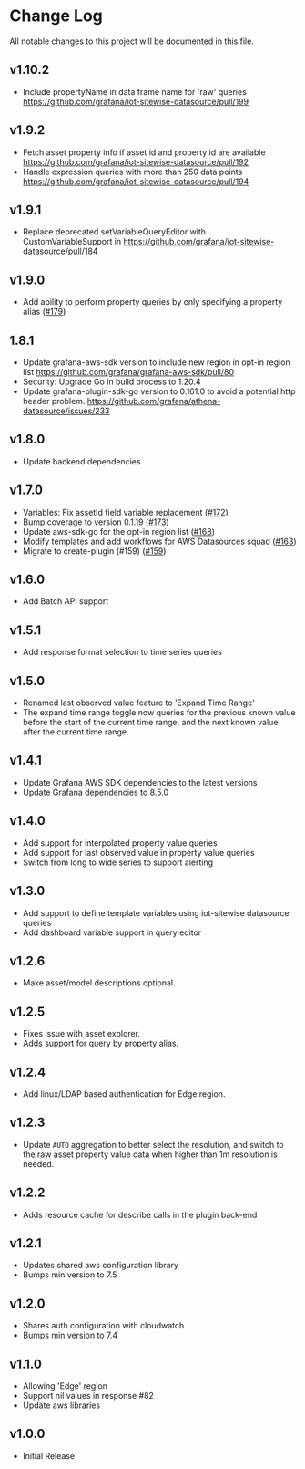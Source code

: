 # Change Log

All notable changes to this project will be documented in this file.
## v1.10.2

- Include propertyName in data frame name for 'raw' queries https://github.com/grafana/iot-sitewise-datasource/pull/199

## v1.9.2

- Fetch asset property info if asset id and property id are available https://github.com/grafana/iot-sitewise-datasource/pull/192
- Handle expression queries with more than 250 data points https://github.com/grafana/iot-sitewise-datasource/pull/194

## v1.9.1

* Replace deprecated setVariableQueryEditor with CustomVariableSupport
  in https://github.com/grafana/iot-sitewise-datasource/pull/184

## v1.9.0

- Add ability to perform property queries by only specifying a property
  alias ([#179](https://github.com/grafana/iot-sitewise-datasource/pull/179))

## 1.8.1

- Update grafana-aws-sdk version to include new region in opt-in region
  list https://github.com/grafana/grafana-aws-sdk/pull/80
- Security: Upgrade Go in build process to 1.20.4
- Update grafana-plugin-sdk-go version to 0.161.0 to avoid a potential http header problem. https://github.com/grafana/athena-datasource/issues/233

## v1.8.0

- Update backend dependencies

## v1.7.0

- Variables: Fix assetId field variable replacement ([#172](https://github.com/grafana/iot-sitewise-datasource/pull/172))
- Bump coverage to version 0.1.19 ([#173](https://github.com/grafana/iot-sitewise-datasource/pull/173))
- Update aws-sdk-go for the opt-in region list ([#168](https://github.com/grafana/iot-sitewise-datasource/pull/168))
- Modify templates and add workflows for AWS Datasources squad ([#163](https://github.com/grafana/iot-sitewise-datasource/pull/163))
- Migrate to create-plugin (#159)
  ([#159](https://github.com/grafana/iot-sitewise-datasource/pull/159))

## v1.6.0

- Add Batch API support

## v1.5.1

- Add response format selection to time series queries

## v1.5.0

- Renamed last observed value feature to 'Expand Time Range'
- The expand time range toggle now queries for the previous known value before the start of the current time range, and the next known value after the current time range.

## v1.4.1

- Update Grafana AWS SDK dependencies to the latest versions
- Update Grafana dependencies to 8.5.0

## v1.4.0

- Add support for interpolated property value queries
- Add support for last observed value in property value queries
- Switch from long to wide series to support alerting

## v1.3.0

- Add support to define template variables using iot-sitewise datasource queries
- Add dashboard variable support in query editor

## v1.2.6

- Make asset/model descriptions optional.

## v1.2.5

- Fixes issue with asset explorer.
- Adds support for query by property alias.

## v1.2.4

- Add linux/LDAP based authentication for Edge region.

## v1.2.3

- Update `AUTO` aggregation to better select the resolution, and switch to the raw asset property value data when higher than 1m resolution is needed.

## v1.2.2

- Adds resource cache for describe calls in the plugin back-end

## v1.2.1

- Updates shared aws configuration library
- Bumps min version to 7.5

## v1.2.0

- Shares auth configuration with cloudwatch
- Bumps min version to 7.4

## v1.1.0

- Allowing 'Edge' region
- Support nil values in response #82
- Update aws libraries

## v1.0.0

- Initial Release
